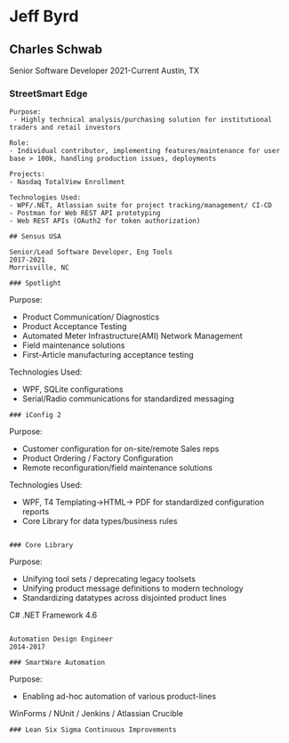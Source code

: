 # Jeff Byrd

## Charles Schwab
Senior Software Developer
2021-Current
Austin, TX

### StreetSmart Edge
```
Purpose:
 - Highly technical analysis/purchasing solution for institutional traders and retail investors

Role:
- Individual contributor, implementing features/maintenance for user base > 100k, handling production issues, deployments

Projects:
- Nasdaq TotalView Enrollment

Technologies Used:
- WPF/.NET, Atlassian suite for project tracking/management/ CI-CD
- Postman for Web REST API prototyping
- Web REST APIs (OAuth2 for token authorization)

## Sensus USA

Senior/Lead Software Developer, Eng Tools
2017-2021
Morrisville, NC

### Spotlight
```
Purpose: 
- Product Communication/ Diagnostics 
- Product Acceptance Testing
- Automated Meter Infrastructure(AMI) Network Management
- Field maintenance solutions
- First-Article manufacturing acceptance testing

Technologies Used:
- WPF, SQLite configurations
- Serial/Radio communications for standardized messaging

```
### iConfig 2
```
Purpose: 
- Customer configuration for on-site/remote Sales reps
- Product Ordering / Factory Configuration 
- Remote reconfiguration/field maintenance solutions

Technologies Used:
- WPF, T4 Templating->HTML-> PDF for standardized configuration reports
- Core Library for data types/business rules
```

### Core Library
```
Purpose: 
- Unifying tool sets / deprecating legacy toolsets
- Unifying product message definitions to modern technology
- Standardizing datatypes across disjointed product lines

C#  .NET Framework 4.6
```

Automation Design Engineer 
2014-2017

### SmartWare Automation
```
Purpose:
- Enabling ad-hoc automation of various product-lines 

WinForms / NUnit / Jenkins / Atlassian Crucible

``` 
### Lean Six Sigma Continuous Improvements




